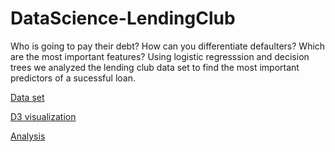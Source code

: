 # DataScience-LendingClub
Who is going to pay their debt? How can you differentiate defaulters? Which are the most important features? Using logistic regresssion and decision trees we analyzed the lending club data set to find the most important predictors of a sucessful loan.

[Data set](https://www.lendingclub.com/info/download-data.action)

[D3 visualization](https://bl.ocks.org/italosayan/aa0983474cffa3458485cd3eda3afbf9)

[Analysis](https://github.com/Italosayan/DataScience-LendingClub/blob/master/Livedemo.pdf)
